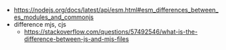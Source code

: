 - https://nodejs.org/docs/latest/api/esm.html#esm_differences_between_es_modules_and_commonjs
- difference mjs, cjs
	- https://stackoverflow.com/questions/57492546/what-is-the-difference-between-js-and-mjs-files 
